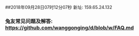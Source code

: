 ##2018年09月28日07时12分07秒 新址: 159.65.24.132
### 兔友常见问题及解答: https://github.com/wanggonging/d/blob/w/FAQ.md
